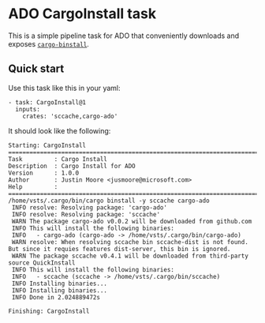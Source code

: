 # ADO CargoInstall task
This is a simple pipeline task for ADO that conveniently downloads and exposes [`cargo-binstall`](https://github.com/cargo-bins/cargo-binstall/tree/main).

## Quick start
Use this task like this in your yaml:
```
- task: CargoInstall@1
  inputs:
    crates: 'sccache,cargo-ado'
```

It should look like the following:
```
Starting: CargoInstall
==============================================================================
Task         : Cargo Install
Description  : Cargo Install for ADO
Version      : 1.0.0
Author       : Justin Moore <jusmoore@microsoft.com>
Help         : 
==============================================================================
/home/vsts/.cargo/bin/cargo binstall -y sccache cargo-ado
 INFO resolve: Resolving package: 'cargo-ado'
 INFO resolve: Resolving package: 'sccache'
 WARN The package cargo-ado v0.0.2 will be downloaded from github.com
 INFO This will install the following binaries:
 INFO   - cargo-ado (cargo-ado -> /home/vsts/.cargo/bin/cargo-ado)
 WARN resolve: When resolving sccache bin sccache-dist is not found. But since it requies features dist-server, this bin is ignored.
 WARN The package sccache v0.4.1 will be downloaded from third-party source QuickInstall
 INFO This will install the following binaries:
 INFO   - sccache (sccache -> /home/vsts/.cargo/bin/sccache)
 INFO Installing binaries...
 INFO Installing binaries...
 INFO Done in 2.024889472s

Finishing: CargoInstall
```
